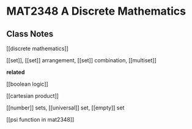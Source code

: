 # MAT2348 A Discrete Mathematics

## Class Notes

[[discrete mathematics]]

[[set]], [[set]] arrangement, [[set]] combination, [[multiset]]

**related**

[[boolean logic]]

[[cartesian product]]

[[number]] sets, [[universal]] set, [[empty]] set

[[psi function in mat2348]]

